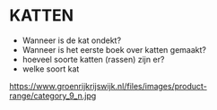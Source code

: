 #              KATTEN
* Wanneer is de kat ondekt?
* Wanneer is het eerste boek over katten gemaakt?
* hoeveel soorte katten (rassen) zijn er?
* welke soort kat

https://www.groenrijkrijswijk.nl/files/images/product-range/category_9_n.jpg
